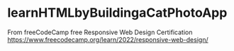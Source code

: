# learnHTMLbyBuildingaCatPhotoApp
From freeCodeCamp free Responsive Web Design Certification https://www.freecodecamp.org/learn/2022/responsive-web-design/
